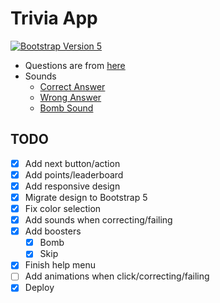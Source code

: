 # Trivia App

[![Bootstrap Version 5](https://img.shields.io/badge/Bootstrap-5.0-blueviolet?style=flat-square&logo=bootstrap)](https://getbootstrap.com/docs/versions/)

- Questions are from <a href="https://opentdb.com" target="blank">here</a>
- Sounds
  - <a href="https://freesound.org/people/unadamlar/sounds/476178/" target="blank">Correct Answer</a>
  - <a href="https://freesound.org/people/Raclure/sounds/483598/" target ="blank">Wrong Answer</a>
  - <a href="https://freesound.org/data/previews/521/521620_9148183-lq.mp3" target ="blank">Bomb Sound</a>

## TODO

- [x] Add next button/action
- [x] Add points/leaderboard
- [x] Add responsive design
- [x] Migrate design to Bootstrap 5
- [x] Fix color selection
- [x] Add sounds when correcting/failing
- [x] Add boosters
  - [x] Bomb
  - [x] Skip
- [x] Finish help menu
- [ ] Add animations when click/correcting/failing
- [x] Deploy
